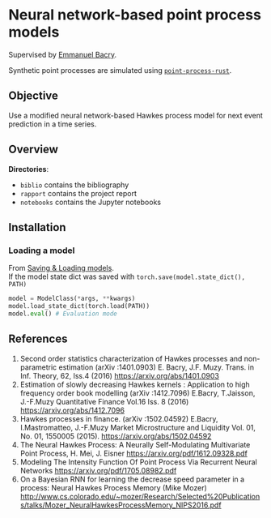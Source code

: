 # Neural network-based point process models

Supervised by [Emmanuel Bacry](mailto:emmanuel.bacry@polytechnique.fr).

Synthetic point processes are simulated using [`point-process-rust`](https://github.com/ManifoldFR/point-process-rust).

## Objective

Use a modified neural network-based Hawkes process model for next event prediction in a time series.

## Overview

**Directories**:

* `biblio` contains the bibliography
* `rapport` contains the project report
* `notebooks` contains the Jupyter notebooks

## Installation

### Loading a model

From [Saving & Loading models](https://pytorch.org/tutorials/beginner/saving_loading_models.html).  
If the model state dict was saved with `torch.save(model.state_dict(), PATH)`


```python
model = ModelClass(*args, **kwargs)
model.load_state_dict(torch.load(PATH))
model.eval() # Evaluation mode
```

## References

1. Second order statistics characterization of Hawkes processes and non-parametric estimation (arXiv :1401.0903) E. Bacry, J.F. Muzy. Trans. in Inf. Theory, 62, Iss.4 (2016) https://arxiv.org/abs/1401.0903
2. Estimation of slowly decreasing Hawkes kernels : Application to high frequency order book modelling (arXiv :1412.7096) E.Bacry, T.Jaisson, J.-F.Muzy Quantitative Finance Vol.16 Iss. 8 (2016)  <https://arxiv.org/abs/1412.7096>
3. Hawkes processes in finance. (arXiv :1502.04592) E.Bacry, I.Mastromatteo, J.-F.Muzy Market Microstructure and Liquidity Vol. 01, No. 01, 1550005 (2015).  https://arxiv.org/abs/1502.04592
4. The Neural Hawkes Process: A Neurally Self-Modulating Multivariate Point Process, H. Mei, J. Eisner  <https://arxiv.org/pdf/1612.09328.pdf>
5. Modeling The Intensity Function Of Point Process Via Recurrent Neural Networks <https://arxiv.org/pdf/1705.08982.pdf>
6. On a Bayesian RNN for learning the decrease speed parameter in a process: Neural Hawkes Process Memory (Mike Mozer)  <http://www.cs.colorado.edu/~mozer/Research/Selected%20Publications/talks/Mozer_NeuralHawkesProcessMemory_NIPS2016.pdf>
